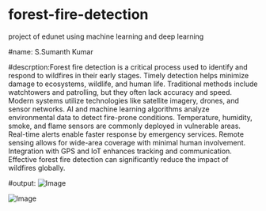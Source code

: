 # forest-fire-detection
project of edunet using machine learning and deep learning 


#name: S.Sumanth Kumar

#descrption:Forest fire detection is a critical process used to identify and respond to wildfires in their early stages. Timely detection helps minimize damage to ecosystems, wildlife, and human life. Traditional methods include watchtowers and patrolling, but they often lack accuracy and speed. Modern systems utilize technologies like satellite imagery, drones, and sensor networks. AI and machine learning algorithms analyze environmental data to detect fire-prone conditions. Temperature, humidity, smoke, and flame sensors are commonly deployed in vulnerable areas. Real-time alerts enable faster response by emergency services. Remote sensing allows for wide-area coverage with minimal human involvement. Integration with GPS and IoT enhances tracking and communication. Effective forest fire detection can significantly reduce the impact of wildfires globally.

#output:
![Image](https://github.com/user-attachments/assets/3a91b5fb-0eba-4df9-94d0-bcfc37c4469d)

![Image](https://github.com/user-attachments/assets/f120578e-2cf3-46a1-b012-02b89332a007)
